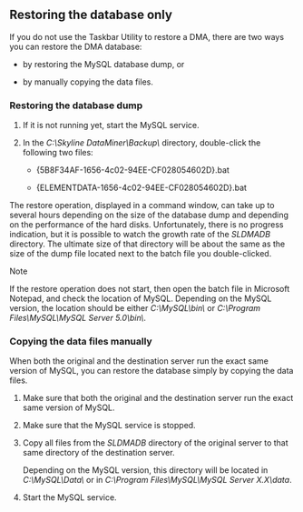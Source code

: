 ## Restoring the database only

If you do not use the Taskbar Utility to restore a DMA, there are two ways you can restore the DMA database:

- by restoring the MySQL database dump, or

- by manually copying the data files.

### Restoring the database dump

1. If it is not running yet, start the MySQL service.

2. In the *C:\\Skyline DataMiner\\Backup\\* directory, double-click the following two files:

    - {5B8F34AF-1656-4c02-94EE-CF028054602D}.bat

    - {ELEMENTDATA-1656-4c02-94EE-CF028054602D}.bat

The restore operation, displayed in a command window, can take up to several hours depending on the size of the database dump and depending on the performance of the hard disks. Unfortunately, there is no progress indication, but it is possible to watch the growth rate of the *SLDMADB* directory. The ultimate size of that directory will be about the same as the size of the dump file located next to the batch file you double-clicked.

> [!NOTE]
> If the restore operation does not start, then open the batch file in Microsoft Notepad, and check the location of MySQL. Depending on the MySQL version, the location should be either *C:\\MySQL\\bin\\* or *C:\\Program Files\\MySQL\\MySQL Server 5.0\\bin\\*.

### Copying the data files manually

When both the original and the destination server run the exact same version of MySQL, you can restore the database simply by copying the data files.

1. Make sure that both the original and the destination server run the exact same version of MySQL.

2. Make sure that the MySQL service is stopped.

3. Copy all files from the *SLDMADB* directory of the original server to that same directory of the destination server.

    Depending on the MySQL version, this directory will be located in *C:\\MySQL\\Data\\* or in *C:\\Program Files\\MySQL\\MySQL Server X.X\\data*.

4. Start the MySQL service.

